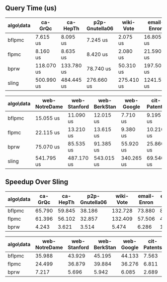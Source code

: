 ## Query Time (us)

algo\data | ca-GrQc | ca-HepTh | p2p-Gnutella06 | wiki-Vote | email-Enron | email-EuAll
--- | --- | --- | --- | --- | --- | ---
bflpmc | 7.615 us | 8.095 us | 7.245 us | 2.075 us | 16.805 us | 1.340 us
flpmc | 8.160 us | 8.635 us | 8.420 us | 2.080 us | 21.590 us | 2.775 us
bprw | 118.070 us | 133.780 us | 78.740 us | 50.310 us | 197.505 us | 7.550 us
sling | 500.990 us | 484.445 us | 276.660 us | 275.410 us | 1241.555 us | 115.295 us

algo\data | web-NotreDame | web-Stanford | web-BerkStan | web-Google | cit-Patents | soc-LiveJournal1
--- | --- | --- | --- | --- | --- | ---
bflpmc | 15.055 us | 11.090 us | 12.015 us | 7.710 us | 9.195 us | 35.595 us
flpmc | 22.115 us | 13.210 us | 13.615 us | 9.380 us | 10.210 us | 45.630 us
bprw | 75.070 us | 85.535 us | 91.385 us | 55.920 us | 25.860 us | 420.355 us
sling | 541.795 us | 487.170 us | 543.015 us | 340.265 us | 69.540 us | 821.230 us

## Speedup Over Sling

algo\data | ca-GrQc | ca-HepTh | p2p-Gnutella06 | wiki-Vote | email-Enron | email-EuAll
--- | --- | --- | --- | --- | --- | ---
bflpmc | 65.790 | 59.845 | 38.186 | 132.728 | 73.880 | 86.041
flpmc | 61.396 | 56.102 | 32.857 | 132.409 | 57.506 | 41.548
bprw | 4.243 | 3.621 | 3.514 | 5.474 | 6.286 | 15.271

algo\data | web-NotreDame | web-Stanford | web-BerkStan | web-Google | cit-Patents | soc-LiveJournal1
--- | --- | --- | --- | --- | --- | ---
bflpmc | 35.988 | 43.929 | 45.195 | 44.133 | 7.563 | 23.071
flpmc | 24.499 | 36.879 | 39.884 | 36.276 | 6.811 | 17.998
bprw | 7.217 | 5.696 | 5.942 | 6.085 | 2.689 | 1.954

